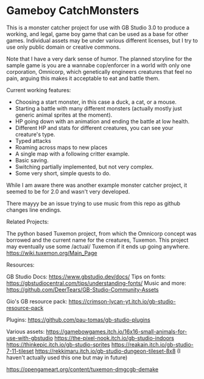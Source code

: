 # Gameboy CatchMonsters
 
This is a monster catcher project for use with GB Studio 3.0 to produce a working, and legal,
game boy game that can be used as a base for other games.
Individual assets may be under various different licenses, but I try to use only public domain or creative commons.

Note that I have a very dark sense of humor.
The planned storyline for the sample game is you are a wannabe cop/enforcer in a world with only one corporation, Omnicorp, which genetically engineers creatures that feel no pain, arguing this makes it acceptable to eat and battle them.

Current working features:
* Choosing a start monster, in this case a duck, a cat, or a mouse.
* Starting a battle with many different monsters (actually mostly just generic animal sprites at the moment).
* HP going down with an animation and ending the battle at low health.
* Different HP and stats for different creatures, you can see your creature's type.
* Typed attacks
* Roaming across maps to new places
* A single map with a following critter example.
* Basic saving.
* Switching partially implemented, but not very complex.
* Some very short, simple quests to do.

While I am aware there was another example monster catcher project, it seemed to be for 2.0 and wasn't very developed.

There mayyy be an issue trying to use music from this repo as github changes line endings.

Related Projects:

The python based Tuxemon project, from which the Omnicorp concept was borrowed and the current name for the creatures, Tuxemon. This project may eventually use some /actual/ Tuxemon if it ends up going anywhere.
https://wiki.tuxemon.org/Main_Page

Resources:

GB Studio Docs: https://www.gbstudio.dev/docs/
Tips on fonts: https://gbstudiocentral.com/tips/understanding-fonts/
Music and more:
https://github.com/DeerTears/GB-Studio-Community-Assets

Gio's GB resource pack: https://crimson-lycan-yt.itch.io/gb-studio-resource-pack

Plugins: https://github.com/pau-tomas/gb-studio-plugins

Various assets:
https://gamebowgames.itch.io/16x16-small-animals-for-use-with-gbstudio
https://the-pixel-nook.itch.io/gb-studio-indoors
https://thinkepic.itch.io/gb-studio-sprites
https://reakain.itch.io/gb-studio-7-11-tileset
https://rekkimaru.itch.io/gb-studio-dungeon-tileset-8x8 (I haven't actually used this one but may in future)

https://opengameart.org/content/tuxemon-dmgcgb-demake